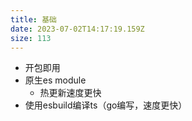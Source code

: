 ```yaml
---
title: 基础
date: 2023-07-02T14:17:19.159Z
size: 113
---
```

- 开包即用
- 原生es module
  - 热更新速度更快
- 使用esbuild编译ts（go编写，速度更快）


